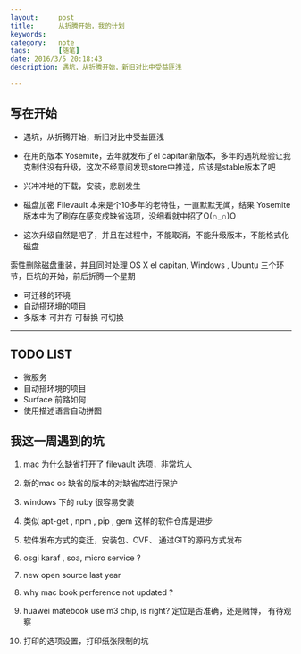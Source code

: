 ```yaml
---
layout:     post
title:      从折腾开始，我的计划
keywords:
category:   note
tags:		[随笔]
date: 2016/3/5 20:18:43
description: 遇坑，从折腾开始，新旧对比中受益匪浅

---
```


## 写在开始 ##

 - 遇坑，从折腾开始，新旧对比中受益匪浅

 - 在用的版本 Yosemite，去年就发布了el capitan新版本，多年的遇坑经验让我克制住没有升级，这次不经意间发现store中推送，应该是stable版本了吧

 - 兴冲冲地的下载，安装，悲剧发生

 - 磁盘加密 Filevault 本来是个10多年的老特性，一直默默无闻，结果 Yosemite 版本中为了刷存在感变成缺省选项，没细看就中招了O(∩_∩)O

 - 这次升级自然是吧了，并且在过程中，不能取消，不能升级版本，不能格式化磁盘

 索性删除磁盘重装，并且同时处理  OS X el capitan, Windows , Ubuntu 三个环节，巨坑的开始，前后折腾一个星期

 - 可迁移的环境
 - 自动搭环境的项目
 - 多版本 可并存 可替换 可切换

<!--more-->

----------

## TODO LIST ##

 - 微服务
 - 自动搭环境的项目
 - Surface 前路如何
 - 使用描述语言自动拼图

## 我这一周遇到的坑 ##

1. mac 为什么缺省打开了 filevault 选项，非常坑人

2. 新的mac os 缺省的版本的对缺省库进行保护

3. windows 下的 ruby 很容易安装

4. 类似 apt-get , npm , pip , gem 这样的软件仓库是进步

5. 软件发布方式的变迁，安装包、OVF、 通过GIT的源码方式发布

7. osgi karaf , soa, micro service ?

8. new open source last year

9. why mac book perference not updated ?

10. huawei matebook use m3 chip,  is right? 定位是否准确，还是赌博， 有待观察

11. 打印的选项设置，打印纸张限制的坑


